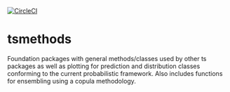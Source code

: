[![CircleCI](https://circleci.com/bb/alexiosg/tsmethods/tree/master.svg?style=shield&circle-token=5ea625349e72b76ac7a5fc41b56bb9802231d6bc)](https://circleci.com/bb/alexiosg/tsmethods/tree/master)


# tsmethods
Foundation packages with general methods/classes used by other ts packages as well as plotting for prediction and distribution classes conforming to the current probabilistic framework. Also includes functions for ensembling using a copula methodology.


